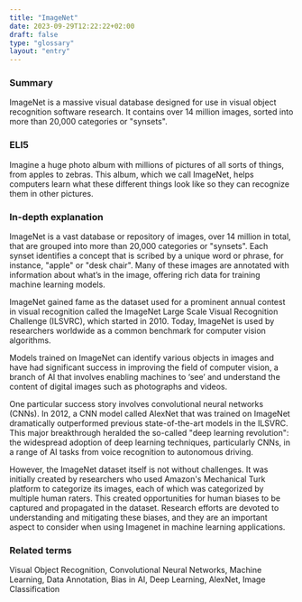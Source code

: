 ```yaml
---
title: "ImageNet"
date: 2023-09-29T12:22:22+02:00
draft: false
type: "glossary"
layout: "entry"
---
```


### Summary
ImageNet is a massive visual database designed for use in visual object recognition software research. It contains over 14 million images, sorted into more than 20,000 categories or "synsets".

### ELI5
Imagine a huge photo album with millions of pictures of all sorts of things, from apples to zebras. This album, which we call ImageNet, helps computers learn what these different things look like so they can recognize them in other pictures.

### In-depth explanation
ImageNet is a vast database or repository of images, over 14 million in total, that are grouped into more than 20,000 categories or "synsets". Each synset identifies a concept that is scribed by a unique word or phrase, for instance, "apple" or "desk chair". Many of these images are annotated with information about what’s in the image, offering rich data for training machine learning models. 

ImageNet gained fame as the dataset used for a prominent annual contest in visual recognition called the ImageNet Large Scale Visual Recognition Challenge (ILSVRC), which started in 2010. Today, ImageNet is used by researchers worldwide as a common benchmark for computer vision algorithms. 

Models trained on ImageNet can identify various objects in images and have had significant success in improving the field of computer vision, a branch of AI that involves enabling machines to ‘see’ and understand the content of digital images such as photographs and videos. 

One particular success story involves convolutional neural networks (CNNs). In 2012, a CNN model called AlexNet that was trained on ImageNet dramatically outperformed previous state-of-the-art models in the ILSVRC. This major breakthrough heralded the so-called "deep learning revolution": the widespread adoption of deep learning techniques, particularly CNNs, in a range of AI tasks from voice recognition to autonomous driving. 

However, the ImageNet dataset itself is not without challenges. It was initially created by researchers who used Amazon's Mechanical Turk platform to categorize its images, each of which was categorized by multiple human raters. This created opportunities for human biases to be captured and propagated in the dataset. Research efforts are devoted to understanding and mitigating these biases, and they are an important aspect to consider when using Imagenet in machine learning applications.

### Related terms
Visual Object Recognition, Convolutional Neural Networks, Machine Learning, Data Annotation, Bias in AI, Deep Learning, AlexNet, Image Classification